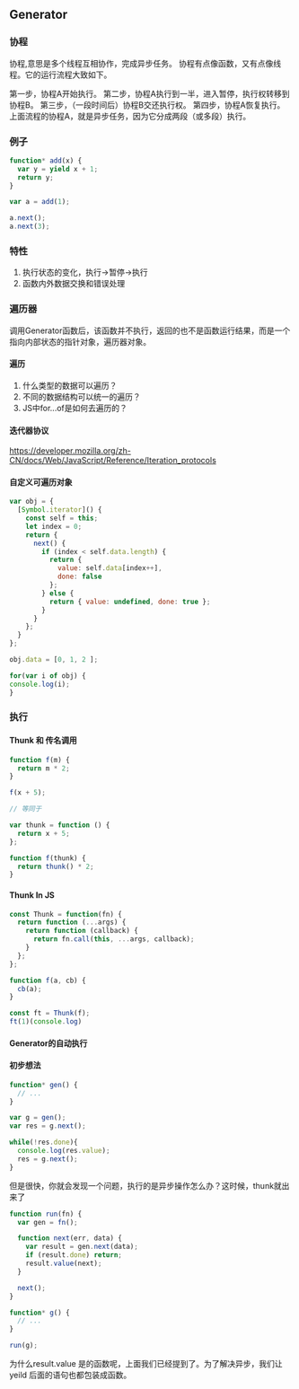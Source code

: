 ## Generator

### 协程
协程,意思是多个线程互相协作，完成异步任务。
协程有点像函数，又有点像线程。它的运行流程大致如下。

第一步，协程A开始执行。
第二步，协程A执行到一半，进入暂停，执行权转移到协程B。
第三步，（一段时间后）协程B交还执行权。
第四步，协程A恢复执行。
上面流程的协程A，就是异步任务，因为它分成两段（或多段）执行。

### 例子
```JavaScript
function* add(x) {
  var y = yield x + 1;
  return y;
}

var a = add(1);

a.next();
a.next(3);
```

### 特性
1. 执行状态的变化，执行->暂停->执行
2. 函数内外数据交换和错误处理

### 遍历器
调用Generator函数后，该函数并不执行，返回的也不是函数运行结果，而是一个指向内部状态的指针对象，遍历器对象。

#### 遍历
1. 什么类型的数据可以遍历？
2. 不同的数据结构可以统一的遍历？
3. JS中for...of是如何去遍历的？

#### 迭代器协议
https://developer.mozilla.org/zh-CN/docs/Web/JavaScript/Reference/Iteration_protocols

#### 自定义可遍历对象
```JavaScript
var obj = {
  [Symbol.iterator]() {
    const self = this;
    let index = 0;
    return {
      next() {
        if (index < self.data.length) {
          return {
            value: self.data[index++],
            done: false
          };
        } else {
          return { value: undefined, done: true };
        }
      }
    };
  }
};

obj.data = [0, 1, 2 ];

for(var i of obj) {
console.log(i);
}

```


### 执行

#### Thunk 和 传名调用
```javascript
function f(m) {
  return m * 2;
}

f(x + 5);

// 等同于

var thunk = function () {
  return x + 5;
};

function f(thunk) {
  return thunk() * 2;
}
```

#### Thunk In JS
```javascript
const Thunk = function(fn) {
  return function (...args) {
    return function (callback) {
      return fn.call(this, ...args, callback);
    }
  };
};

function f(a, cb) {
  cb(a);
}

const ft = Thunk(f);
ft(1)(console.log)
```

#### Generator的自动执行

#### 初步想法
```javascript
function* gen() {
  // ...
}

var g = gen();
var res = g.next();

while(!res.done){
  console.log(res.value);
  res = g.next();
}
```
但是很快，你就会发现一个问题，执行的是异步操作怎么办？这时候，thunk就出来了
```javascript
function run(fn) {
  var gen = fn();

  function next(err, data) {
    var result = gen.next(data);
    if (result.done) return;
    result.value(next);
  }

  next();
}

function* g() {
  // ...
}

run(g);
```

为什么result.value 是的函数呢，上面我们已经提到了。为了解决异步，我们让yeild 后面的语句也都包装成函数。

